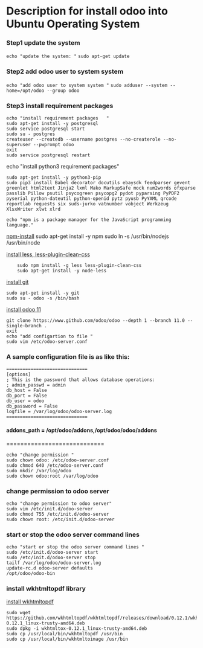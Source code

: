 # Description for install odoo into Ubuntu Operating System

### Step1 update the system 

```echo "update the system: "```
```sudo apt-get update```



### Step2  add odoo user to system system 

```echo "add odoo user to system system "```
```sudo adduser --system --home=/opt/odoo --group odoo```

### Step3 install requirement packages  

    echo "install requirement packages   "
    sudo apt-get install -y postgresql
    sudo service postgresql start
    sudo su - postgres
    createuser --createdb --username postgres --no-createrole --no-superuser --pwprompt odoo
    exit
    sudo service postgresql restart

echo "install  python3 requirement packages"

    sudo apt-get install -y python3-pip
    sudo pip3 install Babel decorator docutils ebaysdk feedparser gevent greenlet html2text Jinja2 lxml Mako MarkupSafe mock num2words ofxparse passlib Pillow psutil psycogreen psycopg2 pydot pyparsing PyPDF2 pyserial python-dateutil python-openid pytz pyusb PyYAML qrcode reportlab requests six suds-jurko vatnumber vobject Werkzeug XlsxWriter xlwt xlrd

    echo "npm is a package manager for the JavaScript programming language."

 [npm-install](https://docs.npmjs.com/cli/install.html)
        sudo apt-get install -y npm
        sudo ln -s /usr/bin/nodejs /usr/bin/node
        
[install less, less-plugin-clean-css](https://github.com/less/less-plugin-clean-css)

        sudo npm install -g less less-plugin-clean-css
        sudo apt-get install -y node-less 

[install git](https://git-scm.com/download/linux)


    sudo apt-get install -y git
    sudo su - odoo -s /bin/bash
    
[install odoo 11](https://github.com/odoo/odoo)
    
    git clone https://www.github.com/odoo/odoo --depth 1 --branch 11.0 --single-branch . 
    exit
    echo "add configartion to file "
    sudo vim /etc/odoo-server.conf

### A sample configuration file is as like this:

    ==============================
    [options]
    ; This is the password that allows database operations:
    ; admin_passwd = admin
    db_host = False
    db_port = False
    db_user = odoo
    db_password = False
    logfile = /var/log/odoo/odoo-server.log
    ==============================
    
#### addons_path = /opt/odoo/addons,/opt/odoo/odoo/addons
============================

   

    echo "change permission "
    sudo chown odoo: /etc/odoo-server.conf
    sudo chmod 640 /etc/odoo-server.conf
    sudo mkdir /var/log/odoo
    sudo chown odoo:root /var/log/odoo
    
### change permission to odoo server

    echo "change permission to odoo server"
    sudo vim /etc/init.d/odoo-server
    sudo chmod 755 /etc/init.d/odoo-server
    sudo chown root: /etc/init.d/odoo-server

### start or stop the odoo server command lines

    echo "start or stop the odoo server command lines "
    sudo /etc/init.d/odoo-server start
    sudo /etc/init.d/odoo-server stop
    tailf /var/log/odoo/odoo-server.log
    update-rc.d odoo-server defaults
    /opt/odoo/odoo-bin

### install wkhtmltopdf library 
[install wkhtmltopdf](https://wkhtmltopdf.org/)

    

    sudo wget https://github.com/wkhtmltopdf/wkhtmltopdf/releases/download/0.12.1/wkhtmltox-0.12.1_linux-trusty-amd64.deb
    sudo dpkg -i wkhtmltox-0.12.1_linux-trusty-amd64.deb
    sudo cp /usr/local/bin/wkhtmltopdf /usr/bin
    sudo cp /usr/local/bin/wkhtmltoimage /usr/bin




